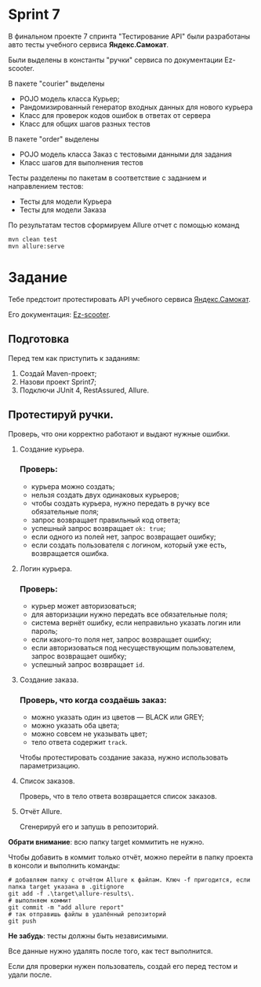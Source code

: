 # Sprint 7

В финальном проекте 7 спринта "Тестирование API" были разработаны авто тесты учебного сервиса **Яндекс.Самокат**.

Были выделены в константы "ручки" сервиса по документации Ez-scooter.

В пакете "courier" выделены

* POJO модель класса Курьер;
* Рандомизированный генератор входных данных для нового курьера
* Класс для проверок кодов ошибок в ответах от сервера
* Класс для общих шагов разных тестов

В пакете "order" выделены

* POJO модель класса Заказ с тестовыми данными для задания
* Класс шагов для выполнения тестов

Тесты разделены по пакетам в соответствие с заданием и направлением тестов:

* Тесты для модели Курьера
* Тесты для модели Заказа

По результатам тестов сформируем Allure отчет с помощью команд

```
mvn clean test
mvn allure:serve
```

# Задание

Тебе предстоит протестировать API учебного сервиса [Яндекс.Самокат](http://qa-scooter.praktikum-services.ru/).

Его документация: [Ez-scooter](qa-scooter.praktikum-services.ru/docs/).

## Подготовка

Перед тем как приступить к заданиям:

1. Создай Maven-проект;
2. Назови проект Sprint7;
3. Подключи JUnit 4, RestAssured, Allure.

## Протестируй ручки.

Проверь, что они корректно работают и выдают нужные ошибки.

1. Создание курьера.

   ### Проверь:
    * курьера можно создать;
    * нельзя создать двух одинаковых курьеров;
    * чтобы создать курьера, нужно передать в ручку все обязательные поля;
    * запрос возвращает правильный код ответа;
    * успешный запрос возвращает `ok: true`;
    * если одного из полей нет, запрос возвращает ошибку;
    * если создать пользователя с логином, который уже есть, возвращается ошибка.

2. Логин курьера.

   ### Проверь:
    * курьер может авторизоваться;
    * для авторизации нужно передать все обязательные поля;
    * система вернёт ошибку, если неправильно указать логин или пароль;
    * если какого-то поля нет, запрос возвращает ошибку;
    * если авторизоваться под несуществующим пользователем, запрос возвращает ошибку;
    * успешный запрос возвращает `id`.

3. Создание заказа.

   ### Проверь, что когда создаёшь заказ:
    * можно указать один из цветов — BLACK или GREY;
    * можно указать оба цвета;
    * можно совсем не указывать цвет;
    * тело ответа содержит `track`.

   Чтобы протестировать создание заказа, нужно использовать параметризацию.

4. Список заказов.

   Проверь, что в тело ответа возвращается список заказов.

5. Отчёт Allure.

   Сгенерируй его и запушь в репозиторий.

**Обрати внимание**: всю папку target коммитить не нужно.

Чтобы добавить в коммит только отчёт, можно перейти в папку проекта в консоли и выполнить команды:

```
# добавляем папку с отчётом Allure к файлам. Ключ -f пригодится, если папка target указана в .gitignore
git add -f .\target\allure-results\.
# выполняем коммит
git commit -m "add allure report"
# так отправишь файлы в удалённый репозиторий
git push
```

**Не забудь**: тесты должны быть независимыми.

Все данные нужно удалять после того, как тест выполнится.

Если для проверки нужен пользователь, создай его перед тестом и удали после. 